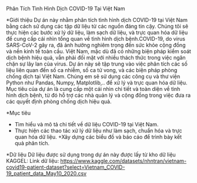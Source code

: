Phân Tích Tình Hình Dịch COVID-19 Tại Việt Nam

*Giới thiệu
Dự án này nhằm phân tích tình hình dịch COVID-19 tại Việt Nam bằng cách sử dụng các tập dữ liệu từ các nguồn đáng tin cậy. Chúng tôi sẽ thực hiện các bước xử lý dữ liệu, làm sạch dữ liệu, và trực quan hóa dữ liệu để cung cấp cái nhìn tổng quan về tình hình dịch bệnh.COVID-19, do virus SARS-CoV-2 gây ra, đã ảnh hưởng nghiêm trọng đến sức khỏe cộng đồng và nền kinh tế toàn cầu. Việt Nam, mặc dù đã có những biện pháp kiểm soát dịch bệnh hiệu quả, vẫn phải đối mặt với nhiều thách thức trong việc ngăn chặn sự lây lan của virus. Dự án này sẽ tập trung vào việc phân tích các số liệu liên quan đến số ca nhiễm, số ca tử vong, và các biện pháp phòng chống dịch tại Việt Nam.
Chúng em sẽ sử dụng các công cụ và thư viện Python như Pandas, Numpy, Matplotlib,.. để xử lý và trực quan hóa dữ liệu. Mục tiêu của dự án là cung cấp một cái nhìn chi tiết và toàn diện về tình hình dịch bệnh, từ đó hỗ trợ các nhà quản lý và cộng đồng trong việc đưa ra các quyết định phòng chống dịch hiệu quả.

*Mục tiêu
+ Tìm hiểu và mô tả chi tiết về dữ liệu COVID-19 tại Việt Nam.
+ Thực hiện các thao tác xử lý dữ liệu như làm sạch, chuẩn hóa và trực quan hóa dữ liệu.
+Xây dựng các biểu đồ và báo cáo để trình bày kết quả phân tích.

*Dữ liệu
Dữ liệu được sử dụng trong dự án này được lấy từ kho dữ liệu KAGGEL:
Link dữ liệu: https://www.kaggle.com/datasets/nhntran/vietnam-covid19-patient-dataset?select=Vietnam_COVID-19_patient_data_May10_2020.csv
